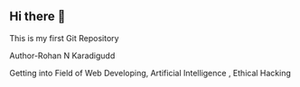 ## Hi there 👋
This is my first Git Repository 

Author-Rohan N Karadigudd 

Getting into Field of Web Developing, Artificial Intelligence , Ethical Hacking 
